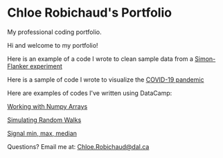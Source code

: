 # Chloe Robichaud's Portfolio

My professional coding portfolio.

Hi and welcome to my portfolio!

Here is an example of a code I wrote to clean sample data from a [Simon-Flanker experiment](Assignment_3.md)

Here is a sample of code I wrote to visualize the [COVID-19 pandemic](https://github.com/chloerobichaud/Portfolio/blob/master/Visualizing%20COVID)

Here are examples of codes I've written using DataCamp:

  [Working with Numpy Arrays](Portfolio.md)
  
  [Simulating Random Walks](https://github.com/chloerobichaud/Portfolio/blob/master/Portfolio%202.md)
  
  [Signal min, max, median](https://github.com/chloerobichaud/Portfolio/blob/master/Portfolio%203.md)

Questions? Email me at: [Chloe.Robichaud@dal.ca](mailto:chloe.robichaud@dal.ca)
